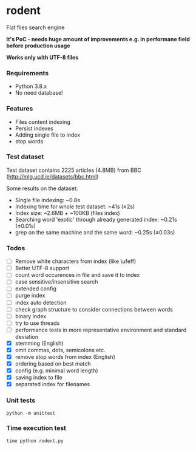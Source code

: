 # rodent

Flat files search engine

**It's PoC - needs huge amount of improvements e.g. in performane field before production usage**

**Works only with UTF-8 files**

### Requirements

- Python 3.8.x
- No need database!

### Features

- Files content indexing
- Persist indexes
- Adding single file to index
- stop words

### Test dataset

Test dataset contains 2225 articles (4.8MB) from BBC (http://mlg.ucd.ie/datasets/bbc.html)

Some results on the dataset:

- Single file indexing: \~0.8s
- Indexing time for whole test dataset: \~41s (±2s)
- Index size: \~2.6MB + \~100KB (files index)
- Searching word 'exotic' through already generated index: \~0.21s (±0.01s)
- grep on the same machine and the same word: \~0.25s (±0.03s)

### Todos


- [ ] Remove white characters from index (like \ufeff)
- [ ] Better UTF-8 support
- [ ] count word occurences in file and save it to index
- [ ] case sensitive/insensitive search
- [ ] extended config
- [ ] purge index
- [ ] index auto detection
- [ ] check graph structure to consider connections between words
- [ ] binary index
- [ ] try to use threads
- [ ] performance tests in more representative environment and standard deviation
- [x] stemming (English)
- [x] omit commas, dots, semicolons etc.
- [x] remove stop words from index (English)
- [x] ordering based on best match
- [x] config (e.g. minimal word length)
- [x] saving index to file
- [x] separated index for filenames

### Unit tests

```
python -m unittest
```

### Time execution test

```
time python rodent.py
```